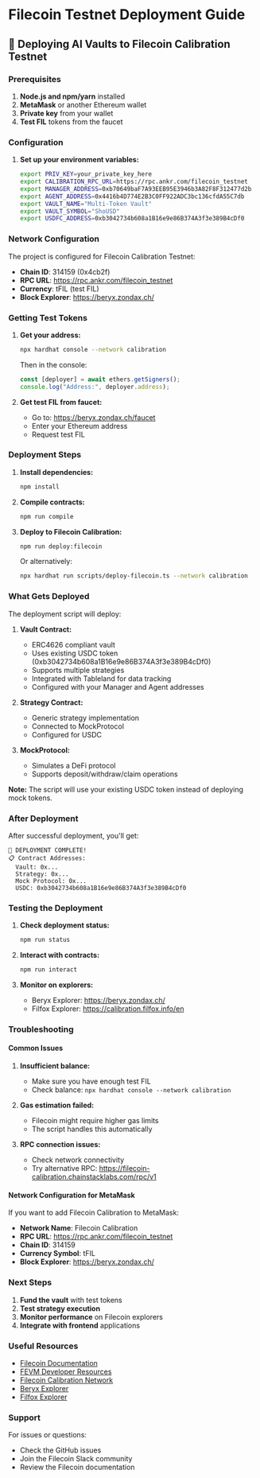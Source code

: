 # Filecoin Testnet Deployment Guide

## 🚀 Deploying AI Vaults to Filecoin Calibration Testnet

### Prerequisites

1. **Node.js and npm/yarn** installed
2. **MetaMask** or another Ethereum wallet
3. **Private key** from your wallet
4. **Test FIL** tokens from the faucet

### Configuration

1. **Set up your environment variables:**

   ```bash
   export PRIV_KEY=your_private_key_here
   export CALIBRATION_RPC_URL=https://rpc.ankr.com/filecoin_testnet
   export MANAGER_ADDRESS=0xb70649baF7A93EEB95E3946b3A82F8F312477d2b
   export AGENT_ADDRESS=0x4416b4D774E2B3C0FF922ADC3bc136cfdA55C7db
   export VAULT_NAME="Multi-Token Vault"
   export VAULT_SYMBOL="ShoUSD"
   export USDFC_ADDRESS=0xb3042734b608a1B16e9e86B374A3f3e389B4cDf0
   ```

### Network Configuration

The project is configured for Filecoin Calibration Testnet:

- **Chain ID**: 314159 (0x4cb2f)
- **RPC URL**: https://rpc.ankr.com/filecoin_testnet
- **Currency**: tFIL (test FIL)
- **Block Explorer**: https://beryx.zondax.ch/

### Getting Test Tokens

1. **Get your address:**

   ```bash
   npx hardhat console --network calibration
   ```

   Then in the console:

   ```javascript
   const [deployer] = await ethers.getSigners();
   console.log("Address:", deployer.address);
   ```

2. **Get test FIL from faucet:**
   - Go to: https://beryx.zondax.ch/faucet
   - Enter your Ethereum address
   - Request test FIL

### Deployment Steps

1. **Install dependencies:**

   ```bash
   npm install
   ```

2. **Compile contracts:**

   ```bash
   npm run compile
   ```

3. **Deploy to Filecoin Calibration:**

   ```bash
   npm run deploy:filecoin
   ```

   Or alternatively:

   ```bash
   npx hardhat run scripts/deploy-filecoin.ts --network calibration
   ```

### What Gets Deployed

The deployment script will deploy:

1. **Vault Contract:**

   - ERC4626 compliant vault
   - Uses existing USDC token (0xb3042734b608a1B16e9e86B374A3f3e389B4cDf0)
   - Supports multiple strategies
   - Integrated with Tableland for data tracking
   - Configured with your Manager and Agent addresses

2. **Strategy Contract:**

   - Generic strategy implementation
   - Connected to MockProtocol
   - Configured for USDC

3. **MockProtocol:**
   - Simulates a DeFi protocol
   - Supports deposit/withdraw/claim operations

**Note:** The script will use your existing USDC token instead of deploying mock tokens.

### After Deployment

After successful deployment, you'll get:

```
🎉 DEPLOYMENT COMPLETE!
📋 Contract Addresses:
  Vault: 0x...
  Strategy: 0x...
  Mock Protocol: 0x...
  USDC: 0xb3042734b608a1B16e9e86B374A3f3e389B4cDf0
```

### Testing the Deployment

1. **Check deployment status:**

   ```bash
   npm run status
   ```

2. **Interact with contracts:**

   ```bash
   npm run interact
   ```

3. **Monitor on explorers:**
   - Beryx Explorer: https://beryx.zondax.ch/
   - Filfox Explorer: https://calibration.filfox.info/en

### Troubleshooting

#### Common Issues

1. **Insufficient balance:**

   - Make sure you have enough test FIL
   - Check balance: `npx hardhat console --network calibration`

2. **Gas estimation failed:**

   - Filecoin might require higher gas limits
   - The script handles this automatically

3. **RPC connection issues:**
   - Check network connectivity
   - Try alternative RPC: https://filecoin-calibration.chainstacklabs.com/rpc/v1

#### Network Configuration for MetaMask

If you want to add Filecoin Calibration to MetaMask:

- **Network Name**: Filecoin Calibration
- **RPC URL**: https://rpc.ankr.com/filecoin_testnet
- **Chain ID**: 314159
- **Currency Symbol**: tFIL
- **Block Explorer**: https://beryx.zondax.ch/

### Next Steps

1. **Fund the vault** with test tokens
2. **Test strategy execution**
3. **Monitor performance** on Filecoin explorers
4. **Integrate with frontend** applications

### Useful Resources

- [Filecoin Documentation](https://docs.filecoin.io/)
- [FEVM Developer Resources](https://github.com/filecoin-project/fevm-hardhat-kit)
- [Filecoin Calibration Network](https://docs.filecoin.io/networks/calibration/)
- [Beryx Explorer](https://beryx.zondax.ch/)
- [Filfox Explorer](https://calibration.filfox.info/en)

### Support

For issues or questions:

- Check the GitHub issues
- Join the Filecoin Slack community
- Review the Filecoin documentation
